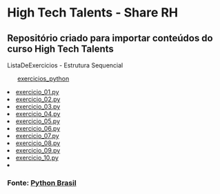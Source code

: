 # High Tech Talents - Share RH
## Repositório criado para importar conteúdos do curso High Tech Talents


<p>ListaDeExercicios - Estrutura Sequencial <p>
  
<ul><a href ="https://github.com/DiegoPereira12/high_tech_talents/tree/main/exercicios_python">exercicios_python</a></ul>
<li><a href = "https://github.com/DiegoPereira12/high_tech_talents/blob/main/exercicios_python/exercicio_01.py"> exercicio_01.py </a></li>
<li><a href = "https://github.com/DiegoPereira12/high_tech_talents/blob/main/exercicios_python/exercicio_02.py"> exercicio_02.py </a></li>
<li><a href = "https://github.com/DiegoPereira12/high_tech_talents/blob/main/exercicios_python/exercicio_03.py"> exercicio_03.py </a> </li>
<li><a href = "https://github.com/DiegoPereira12/high_tech_talents/blob/main/exercicios_python/exercicio_04.py"> exercicio_04.py </a></li>
<li><a href = "https://github.com/DiegoPereira12/high_tech_talents/blob/main/exercicios_python/exercicio_05.py"> exercicio_05.py </a></li>
<li><a href = "https://github.com/DiegoPereira12/high_tech_talents/blob/main/exercicios_python/exercicio_06.py"> exercicio_06.py </a></li>
<li><a href = "https://github.com/DiegoPereira12/high_tech_talents/blob/main/exercicios_python/exercicio_07.py"> exercicio_07.py </a></li>
<li><a href = "https://github.com/DiegoPereira12/high_tech_talents/blob/main/exercicios_python/exercicio_08.py"> exercicio_08.py </a></li>
<li><a href = "https://github.com/DiegoPereira12/high_tech_talents/blob/main/exercicios_python/exercicio_09.py"> exercicio_09.py </a></li>
<li><a href = "https://github.com/DiegoPereira12/high_tech_talents/blob/main/exercicios_python/exercicio_10.py"> exercicio_10.py </a></li>
<li><a href = "" > </a> </li>

### Fonte: <a href = "https://wiki.python.org.br/EstruturaSequencial"> Python Brasil </a>
